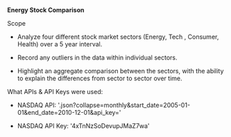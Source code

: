 **Energy Stock Comparison**

Scope

- Analyze four different stock market sectors (Energy, Tech , Consumer, Health) over a 5 year interval.
* Record any outliers in the data within individual sectors. 
+ Highlight an aggregate comparison between the sectors, with the ability to explain the differences from sector to sector over time.

What APIs & API Keys were used:
- NASDAQ API: '.json?collapse=monthly&start_date=2005-01-01&end_date=2010-12-01&api_key='
* NASDAQ API Key: '4xTnNzSoDevupJMaZ7wa'

